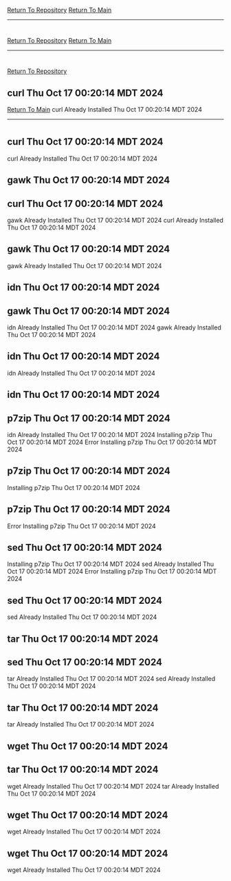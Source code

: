 [Return To Repository](https://github.com/DigitalWarrior/piholeparser/)
[Return To Main](https://github.com/DigitalWarrior/piholeparser/blob/master/RecentRunLogs/Mainlog.md)
____________________________________
# 
[Return To Repository](https://github.com/DigitalWarrior/piholeparser/)
[Return To Main](https://github.com/DigitalWarrior/piholeparser/blob/master/RecentRunLogs/Mainlog.md)
____________________________________
# 
[Return To Repository](https://github.com/DigitalWarrior/piholeparser/)
## curl Thu Oct 17 00:20:14 MDT 2024
[Return To Main](https://github.com/DigitalWarrior/piholeparser/blob/master/RecentRunLogs/Mainlog.md)
curl Already Installed Thu Oct 17 00:20:14 MDT 2024
____________________________________
# 
## curl Thu Oct 17 00:20:14 MDT 2024
curl Already Installed Thu Oct 17 00:20:14 MDT 2024
## gawk Thu Oct 17 00:20:14 MDT 2024
## curl Thu Oct 17 00:20:14 MDT 2024
gawk Already Installed Thu Oct 17 00:20:14 MDT 2024
curl Already Installed Thu Oct 17 00:20:14 MDT 2024
## gawk Thu Oct 17 00:20:14 MDT 2024
gawk Already Installed Thu Oct 17 00:20:14 MDT 2024
## idn Thu Oct 17 00:20:14 MDT 2024
## gawk Thu Oct 17 00:20:14 MDT 2024
idn Already Installed Thu Oct 17 00:20:14 MDT 2024
gawk Already Installed Thu Oct 17 00:20:14 MDT 2024
## idn Thu Oct 17 00:20:14 MDT 2024
idn Already Installed Thu Oct 17 00:20:14 MDT 2024
## idn Thu Oct 17 00:20:14 MDT 2024
## p7zip Thu Oct 17 00:20:14 MDT 2024
idn Already Installed Thu Oct 17 00:20:14 MDT 2024
Installing p7zip Thu Oct 17 00:20:14 MDT 2024
Error Installing p7zip Thu Oct 17 00:20:14 MDT 2024
## p7zip Thu Oct 17 00:20:14 MDT 2024
Installing p7zip Thu Oct 17 00:20:14 MDT 2024
## p7zip Thu Oct 17 00:20:14 MDT 2024
Error Installing p7zip Thu Oct 17 00:20:14 MDT 2024
## sed Thu Oct 17 00:20:14 MDT 2024
Installing p7zip Thu Oct 17 00:20:14 MDT 2024
sed Already Installed Thu Oct 17 00:20:14 MDT 2024
Error Installing p7zip Thu Oct 17 00:20:14 MDT 2024
## sed Thu Oct 17 00:20:14 MDT 2024
sed Already Installed Thu Oct 17 00:20:14 MDT 2024
## tar Thu Oct 17 00:20:14 MDT 2024
## sed Thu Oct 17 00:20:14 MDT 2024
tar Already Installed Thu Oct 17 00:20:14 MDT 2024
sed Already Installed Thu Oct 17 00:20:14 MDT 2024
## tar Thu Oct 17 00:20:14 MDT 2024
tar Already Installed Thu Oct 17 00:20:14 MDT 2024
## wget Thu Oct 17 00:20:14 MDT 2024
## tar Thu Oct 17 00:20:14 MDT 2024
wget Already Installed Thu Oct 17 00:20:14 MDT 2024
tar Already Installed Thu Oct 17 00:20:14 MDT 2024
## wget Thu Oct 17 00:20:14 MDT 2024
wget Already Installed Thu Oct 17 00:20:14 MDT 2024
## wget Thu Oct 17 00:20:14 MDT 2024
wget Already Installed Thu Oct 17 00:20:14 MDT 2024
